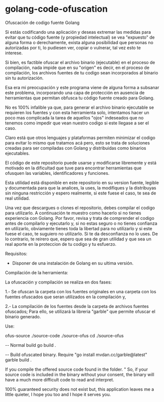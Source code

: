 # golang-code-ofuscation
Ofuscación de codigo fuente Golang

Si estás codificando una aplicación y deseas extremar las medidas para evitar que tu código fuente (y propiedad intelectual) se vea "expuesto" de alguna forma o derechamente, exista alguna posibilidad que personas no autorizadas por ti, lo pudiesen ver, copiar o vulnerar, tal vez esto te interese.

Si bien, es factible ofuscar el archivo binario (ejecutable) en el proceso de compilación, nada impide que en su "origen" es decir, en el proceso de compilación, los archivos fuentes de tu codigo sean incorporados al binario sin tu autorización.

Esa era mi preocupación y este programa viene de alguna forma a subsanar este problema, incorporando una capa de protección en ausencia de herramientas que permitan obfusca tu código fuente creado para Golang.

No es 100% infalible ya que, para generar el archivo binario ejecutable se requieren los fuentes y con esta herramienta solo, intentamos hacer un poco mas complicada la tarea de aquellos "ojos" indeseados que no tenemos como impedir que vean nuestro codigo si este llegase a ser el caso.

Claro está que otros lenguajes y plataformas permiten minimizar el codigo para evitar lo mismo que tratamos acá pero, esto se trata de soluciones creadas para ser compiladas con Golang y distribuidas como binarios ejecutables.

El código de este repositorio puede usarse y modificarse libremente y está motivado en la dificultad que tuve para encontrar herramientas que ofusquen las variables, identificadores y funciones.

Esta utilidad está disponible en este repositorio en su version fuente, legible y documentada para que la analices, la uses, la modifiques y la distribuyas sin ninguna restricción y espero realmente, si este fuese el caso, te sea de real utilidad.

Una vez que descargues o clones el repositorio, debes compilar el codigo para utilizarlo. A continuación te muestro como hacerlo si no tienes experiencia con Golang.  Por favor, revisa y trata de comprender el codigo antes de compilarlo y ejecutarlo y, si no estas seguro o no tienes confianza en utilizarlo, obviamente tienes toda la libertad para no utilizarlo y si este fuese el caso, te suguiero no utilizarlo. Si te da desconfianza no lo uses. De lo contrario, te reirero que, espero que sea de gran utilidad y que sea un real aporte en la proteccion de tu codigo y tu esfuerzo.

Requisitos:

- Disponer de una instalación de Golang en su ultima versión.

Compilación de la herramienta:




La ofuscación y compilación se realiza en dos fases:

1.- Se ofuscan la carpeta con los fuentes originales en una carpeta con los fuentes ofuscados que seran utilizados en la compilación y,

2.- La compilación de los fuentes desde la carpeta de archivos fuentes ofuscados; Para ello, se utilizará la libreria "garble" que permite ofuscar el binario generado.

Use:

ofus-source ./source-code ./source-ofus
cd ./source-ofus

-- Normal build
go build .

-- Build ofuscated binary. Require "go install mvdan.cc/garble@latest" 
garble build .


If you compile the offered source code found in the folder. " So, if your source code is included in the binary without your consent, the binary will have a much more difficult code to read and interpret.

100% guaranteed security does not exist but, this application leaves me a little quieter, I hope you too and I hope it serves you.


